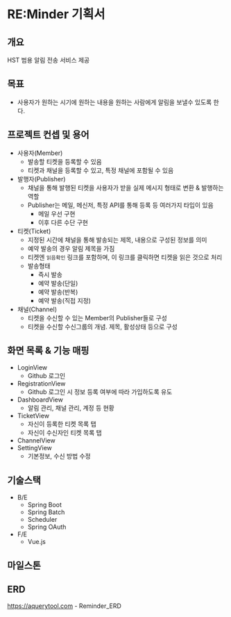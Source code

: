 # RE:Minder 기획서

## 개요
HST 범용 알림 전송 서비스 제공

## 목표
- 사용자가 원하는 시기에 원하는 내용을 원하는 사람에게 알림을 보낼수 있도록 한다. 

## 프로젝트 컨셉 및 용어
- 사용자(Member)
  - 발송할 티켓을 등록할 수 있음
  - 티켓과 채널을 등록할 수 있고, 특정 채널에 포함될 수 있음
- 발행자(Publisher)
  - 채널을 통해 발행된 티켓을 사용자가 받을 실제 메시지 형태로 변환 & 발행하는 역할
  - Publisher는 메일, 메신저, 특정 API를 통해 등록 등 여러가지 타입이 있음
    - 메일 우선 구현
    - 이후 다른 수단 구현
- 티켓(Ticket)
  - 지정된 시간에 채널을 통해 발송되는 제목, 내용으로 구성된 정보를 의미
  - 예약 발송의 경우 알림 제목을 가짐
  - 티켓엔 `읽음확인` 링크를 포함하며, 이 링크를 클릭하면 티켓을 읽은 것으로 처리
  - 발송형태
    - 즉시 발송
    - 예약 발송(단일)
    - 예약 발송(반복)
    - 예약 발송(직접 지정)
- 채널(Channel)
  - 티켓을 수신할 수 있는 Member의 Publisher들로 구성
  - 티켓을 수신할 수신그룹의 개념. 제목, 활성상태 등으로 구성

## 화면 목록 & 기능 매핑
- LoginView
  - Github 로그인
- RegistrationView
  - Github 로그인 시 정보 등록 여부에 따라 가입하도록 유도
- DashboardView 
  - 알림 관리, 채널 관리, 계정 등 현황
- TicketView
  - 자신이 등록한 티켓 목록 탭
  - 자신이 수신자인 티켓 목록 탭
- ChannelView
- SettingView
  - 기본정보, 수신 방법 수정

## 기술스택
- B/E
  - Spring Boot
  - Spring Batch
  - Scheduler
  - Spring OAuth
- F/E
  - Vue.js

## 마일스톤

## ERD 
https://aquerytool.com - Reminder_ERD
